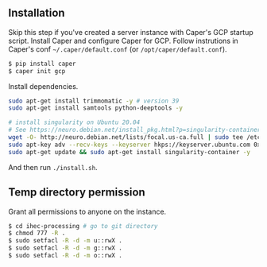 ## Installation

Skip this step if you've created a server instance with Caper's GCP startup script. Install Caper and configure Caper for GCP. Follow instrutions in Caper's conf `~/.caper/default.conf` (or `/opt/caper/default.conf`).
```bash
$ pip install caper
$ caper init gcp
```

Install dependencies.
```bash
sudo apt-get install trimmomatic -y # version 39
sudo apt-get install samtools python-deeptools -y

# install singularity on Ubuntu 20.04
# See https://neuro.debian.net/install_pkg.html?p=singularity-container for other Ubuntu OS
wget -O- http://neuro.debian.net/lists/focal.us-ca.full | sudo tee /etc/apt/sources.list.d/neurodebian.sources.list
sudo apt-key adv --recv-keys --keyserver hkps://keyserver.ubuntu.com 0xA5D32F012649A5A9
sudo apt-get update && sudo apt-get install singularity-container -y
```

And then run `./install.sh`.


## Temp directory permission

Grant all permissions to anyone on the instance.

```bash
$ cd ihec-processing # go to git directory
$ chmod 777 -R .
$ sudo setfacl -R -d -m u::rwX .
$ sudo setfacl -R -d -m g::rwX .
$ sudo setfacl -R -d -m o::rwX .
```

